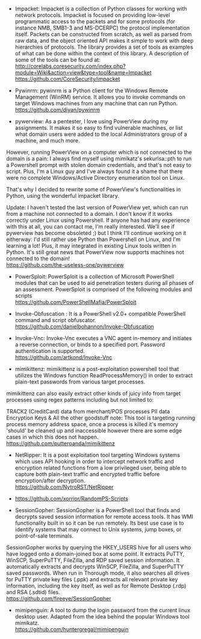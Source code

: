 - Impacket: Impacket is a collection of Python classes for working with network protocols. Impacket is focused on providing low-level programmatic access to the packets and for some protocols (for instance NMB, SMB1-3 and MS-DCERPC) the protocol implementation itself. Packets can be constructed from scratch, as well as parsed from raw data, and the object oriented API makes it simple to work with deep hierarchies of protocols. The library provides a set of tools as examples of what can be done within the context of this library.
A description of some of the tools can be found at: http://corelabs.coresecurity.com/index.php?module=Wiki&action=view&type=tool&name=Impacket<BR>
https://github.com/CoreSecurity/impacket

- Pywinrm: pywinrm is a Python client for the Windows Remote Management (WinRM) service. It allows you to invoke commands on target Windows machines from any machine that can run Python.<BR>
https://github.com/diyan/pywinrm

- pywerview: As a pentester, I love using PowerView during my assignments. It makes it so easy to find vulnerable machines, or list what domain users were added to the local Administrators group of a machine, and much more.

However, running PowerView on a computer which is not connected to the domain is a pain: I always find myself using mimikatz's sekurlsa::pth to run a Powershell prompt with stolen domain credentials, and that's not easy to script. Plus, I'm a Linux guy and I've always found it a shame that there were no complete Windows/Active Directory enumeration tool on Linux.

That's why I decided to rewrite some of PowerView's functionalities in Python, using the wonderful impacket library.

Update: I haven't tested the last version of PowerView yet, which can run from a machine not connected to a domain. I don't know if it works correctly under Linux using Powershell. If anyone has had any experience with this at all, you can contact me, I'm really interested. We'll see if pywerview has become obsoleted ;) but I think I'll continue working on it eitherway: I'd still rather use Python than Powershell on Linux, and I'm learning a lot! Plus, it may integrated in existing Linux tools written in Python. It's still great news that PowerView now supports machines not connected to the domain!<BR>
https://github.com/the-useless-one/pywerview

- PowerSploit: PowerSploit is a collection of Microsoft PowerShell modules that can be used to aid penetration testers during all phases of an assessment. PowerSploit is comprised of the following modules and scripts<BR>
https://github.com/PowerShellMafia/PowerSploit

- Invoke-Obfuscation : It is a PowerShell v2.0+ compatible PowerShell command and script obfuscator.<BR>
https://github.com/danielbohannon/Invoke-Obfuscation

- Invoke-Vnc: Invoke-Vnc executes a VNC agent in-memory and initiates a reverse connection, or binds to a specified port. Password authentication is supported.<BR>
https://github.com/artkond/Invoke-Vnc

- mimikittenz: mimikittenz is a post-exploitation powershell tool that utilizes the Windows function ReadProcessMemory() in order to extract plain-text passwords from various target processes.

mimikittenz can also easily extract other kinds of juicy info from target processes using regex patterns including but not limited to:

TRACK2 (CreditCard) data from merchant/POS processes
PII data
Encryption Keys & All the other goodstuff
note: This tool is targeting running process memory address space, once a process is killed it's memory 'should' be cleaned up and inaccessible however there are some edge cases in which this does not happen.<BR>
https://github.com/putterpanda/mimikittenz

- NetRipper: It is a post exploitation tool targeting Windows systems which uses API hooking in order to intercept network traffic and encryption related functions from a low privileged user, being able to capture both plain-text traffic and encrypted traffic before encryption/after decryption.<BR>
https://github.com/NytroRST/NetRipper

- https://github.com/xorrior/RandomPS-Scripts

- SessionGopher: SessionGopher is a PowerShell tool that finds and decrypts saved session information for remote access tools. It has WMI functionality built in so it can be run remotely. Its best use case is to identify systems that may connect to Unix systems, jump boxes, or point-of-sale terminals. 

SessionGopher works by querying the HKEY_USERS hive for all users who have logged onto a domain-joined box at some point. It extracts PuTTY, WinSCP, SuperPuTTY, FileZilla, and RDP saved session information. It automatically extracts and decrypts WinSCP, FileZilla, and SuperPuTTY saved passwords. When run in Thorough mode, it also searches all drives for PuTTY private key files (.ppk) and extracts all relevant private key information, including the key itself, as well as for Remote Desktop (.rdp) and RSA (.sdtid) files.<BR>
https://github.com/fireeye/SessionGopher

- mimipenguin: A tool to dump the login password from the current linux desktop user. Adapted from the idea behind the popular Windows tool mimikatz.<BR>
https://github.com/huntergregal/mimipenguin
